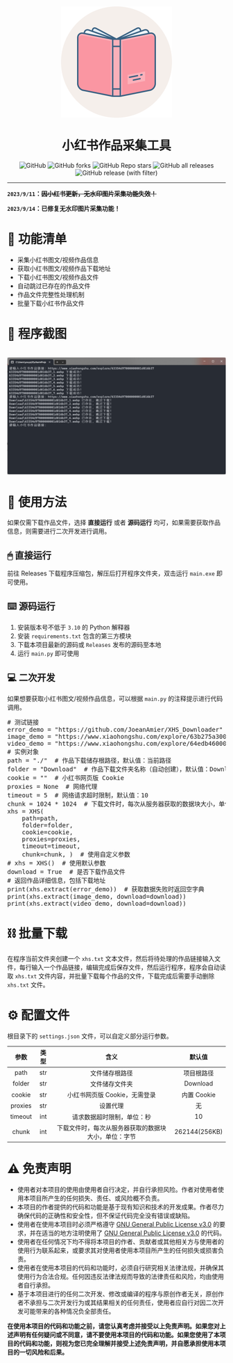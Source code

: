 <div align="center">
<img src="static/XHS_Downloader.png" alt="TikTokDownloader" height="256" width="256"><br>
<h1>小红书作品采集工具</h1>
<img alt="GitHub" src="https://img.shields.io/github/license/JoeanAmier/XHS_Downloader?style=for-the-badge">
<img alt="GitHub forks" src="https://img.shields.io/github/forks/JoeanAmier/XHS_Downloader?style=for-the-badge&color=c56cf0">
<img alt="GitHub Repo stars" src="https://img.shields.io/github/stars/JoeanAmier/XHS_Downloader?style=for-the-badge&color=fff200">
<img alt="GitHub all releases" src="https://img.shields.io/github/downloads/JoeanAmier/XHS_Downloader/total?style=for-the-badge&color=1b9cfc">
<img alt="GitHub release (with filter)" src="https://img.shields.io/github/v/release/JoeanAmier/XHS_Downloader?style=for-the-badge&color=44bd32">
<hr>
</div>
<p><b><code>2023/9/11</code>：<del>因小红书更新，无水印图片采集功能失效！</del></b></p>
<p><b><code>2023/9/14</code>：已修复无水印图片采集功能！</b></p>
<h1>📝 功能清单</h1>
<ul>
<li>采集小红书图文/视频作品信息</li>
<li>获取小红书图文/视频作品下载地址</li>
<li>下载小红书图文/视频作品文件</li>
<li>自动跳过已存在的作品文件</li>
<li>作品文件完整性处理机制</li>
<li>批量下载小红书作品文件</li>
</ul>
<h1>📸 程序截图</h1>
<br>
<img src="static/程序截图.png" alt="">
<h1>🥣 使用方法</h1>
<p>如果仅需下载作品文件，选择 <b>直接运行</b> 或者 <b>源码运行</b> 均可，如果需要获取作品信息，则需要进行二次开发进行调用。</p>
<h2>🖱 直接运行</h2>
<p>前往 Releases 下载程序压缩包，解压后打开程序文件夹，双击运行 <code>main.exe</code> 即可使用。</p>
<h2>⌨️ 源码运行</h2>
<ol>
<li>安装版本号不低于 <code>3.10</code> 的 Python 解释器</li>
<li>安装 <code>requirements.txt</code> 包含的第三方模块</li>
<li>下载本项目最新的源码或 <code>Releases</code> 发布的源码至本地</li>
<li>运行 <code>main.py</code> 即可使用</li>
</ol>
<h2>💻 二次开发</h2>
<p>如果想要获取小红书图文/视频作品信息，可以根据 <code>main.py</code> 的注释提示进行代码调用。</p>
<pre>
# 测试链接
error_demo = "https://github.com/JoeanAmier/XHS_Downloader"
image_demo = "https://www.xiaohongshu.com/explore/63b275a30000000019020185"
video_demo = "https://www.xiaohongshu.com/explore/64edb460000000001f03cadc"
# 实例对象
path = "./"  # 作品下载储存根路径，默认值：当前路径
folder = "Download"  # 作品下载文件夹名称（自动创建），默认值：Download
cookie = ""  # 小红书网页版 Cookie
proxies = None  # 网络代理
timeout = 5  # 网络请求超时限制，默认值：10
chunk = 1024 * 1024  # 下载文件时，每次从服务器获取的数据块大小，单位字节
xhs = XHS(
    path=path,
    folder=folder,
    cookie=cookie,
    proxies=proxies,
    timeout=timeout,
    chunk=chunk, )  # 使用自定义参数
# xhs = XHS()  # 使用默认参数
download = True  # 是否下载作品文件
# 返回作品详细信息，包括下载地址
print(xhs.extract(error_demo))  # 获取数据失败时返回空字典
print(xhs.extract(image_demo, download=download))
print(xhs.extract(video_demo, download=download))
</pre>
<h1>⛓ 批量下载</h1>
<p>在程序当前文件夹创建一个 <code>xhs.txt</code> 文本文件，然后将待处理的作品链接输入文件，每行输入一个作品链接，编辑完成后保存文件，然后运行程序，程序会自动读取 <code>xhs.txt</code> 文件内容，并批量下载每个作品的文件，下载完成后需要手动删除 <code>xhs.txt</code> 文件。</p>
<h1>⚙️ 配置文件</h1>
<p>根目录下的 <code>settings.json</code> 文件，可以自定义部分运行参数。</p>
<table>
<thead>
<tr>
<th align="center">参数</th>
<th align="center">类型</th>
<th align="center">含义</th>
<th align="center">默认值</th>
</tr>
</thead>
<tbody>
<tr>
<td align="center">path</td>
<td align="center">str</td>
<td align="center">文件储存根路径</td>
<td align="center">项目根路径</td>
</tr>
<tr>
<td align="center">folder</td>
<td align="center">str</td>
<td align="center">文件储存文件夹</td>
<td align="center">Download</td>
</tr>
<tr>
<td align="center">cookie</td>
<td align="center">str</td>
<td align="center">小红书网页版 Cookie，无需登录</td>
<td align="center">内置 Cookie</td>
</tr>
<tr>
<td align="center">proxies</td>
<td align="center">str</td>
<td align="center">设置代理</td>
<td align="center">无</td>
</tr>
<tr>
<td align="center">timeout</td>
<td align="center">int</td>
<td align="center">请求数据超时限制，单位：秒</td>
<td align="center">10</td>
</tr>
<tr>
<td align="center">chunk</td>
<td align="center">int</td>
<td align="center">下载文件时，每次从服务器获取的数据块大小，单位：字节</td>
<td align="center">262144(256KB)</td>
</tr>
</tbody>
</table>
<h1>⚠️ 免责声明</h1>
<ul>
<li>使用者对本项目的使用由使用者自行决定，并自行承担风险。作者对使用者使用本项目所产生的任何损失、责任、或风险概不负责。</li>
<li>本项目的作者提供的代码和功能是基于现有知识和技术的开发成果。作者尽力确保代码的正确性和安全性，但不保证代码完全没有错误或缺陷。</li>
<li>使用者在使用本项目时必须严格遵守 <a href="https://github.com/JoeanAmier/XHS_Downloader/blob/master/LICENSE">GNU
    General Public License v3.0</a> 的要求，并在适当的地方注明使用了 <a
        href="https://github.com/JoeanAmier/XHS_Downloader/blob/master/LICENSE">GNU General Public License
    v3.0</a> 的代码。
</li>
<li>使用者在任何情况下均不得将本项目的作者、贡献者或其他相关方与使用者的使用行为联系起来，或要求其对使用者使用本项目所产生的任何损失或损害负责。</li>
<li>使用者在使用本项目的代码和功能时，必须自行研究相关法律法规，并确保其使用行为合法合规。任何因违反法律法规而导致的法律责任和风险，均由使用者自行承担。</li>
<li>基于本项目进行的任何二次开发、修改或编译的程序与原创作者无关，原创作者不承担与二次开发行为或其结果相关的任何责任，使用者应自行对因二次开发可能带来的各种情况负全部责任。</li>
</ul>
<b>在使用本项目的代码和功能之前，请您认真考虑并接受以上免责声明。如果您对上述声明有任何疑问或不同意，请不要使用本项目的代码和功能。如果您使用了本项目的代码和功能，则视为您已完全理解并接受上述免责声明，并自愿承担使用本项目的一切风险和后果。</b>
